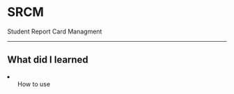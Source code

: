 # SRCM
Student Report Card Managment 
__________________________________
## What did I learned
<li>
<ul>  How to use </li>
